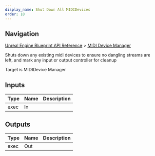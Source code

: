 ```yaml
---
display_name: Shut Down All MIDIDevices
order: 10
---
```

## Navigation

[Unreal Engine Blueprint API Reference](https://dev.epicgames.com/documentation/en-us/unreal-engine/BlueprintAPI) > [MIDI Device Manager](https://dev.epicgames.com/documentation/en-us/unreal-engine/BlueprintAPI/MIDIDeviceManager)

Shuts down any existing midi devices to ensure no dangling streams are left, and mark any input or output controller for cleanup

Target is MIDIDevice Manager

## Inputs

| Type | Name | Description |
| --- | --- | --- |
| exec | In |  |

## Outputs

| Type | Name | Description |
| --- | --- | --- |
| exec | Out |  |
